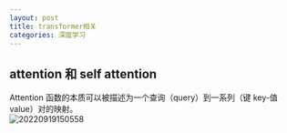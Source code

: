 ```yaml
---
layout: post
title: transformer相关
categories: 深度学习
---
```


## attention 和 self attention

Attention 函数的本质可以被描述为一个查询（query）到一系列（键 key-值 value）对的映射。  
![20220919150558](https://cdn.jsdelivr.net/gh/kexve/img@main/image_blog20220919150558.png)
